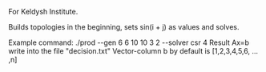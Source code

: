 For Keldysh Institute.

Builds topologies in the beginning, sets sin(i + j) as values and solves.

Example command: ./prod --gen 6 6 10 10 3 2 --solver csr 4
Result Ax=b write into the file "decision.txt"
Vector-column b by default is [1,2,3,4,5,6, ... ,n]


